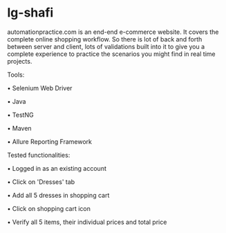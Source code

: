 # lg-shafi
automationpractice.com is an end-end e-commerce website. It covers the complete online shopping workflow. 
So there is lot of back and forth between server and client, lots of validations built into it to give you a complete experience to practice the scenarios 
you might find in real time projects.

Tools:

• Selenium Web Driver

• Java

• TestNG

• Maven

• Allure Reporting Framework

Tested functionalities:

• Logged in as an existing account

• Click on 'Dresses' tab

• Add all 5 dresses in shopping cart

• Click on shopping cart icon

• Verify all 5 items, their individual prices and total price
